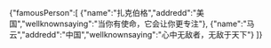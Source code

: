 {"famousPerson":[
    {"name":"扎克伯格","addredd":"美国","wellknownsaying":"当你有使命，它会让你更专注"},
    {"name":"马云","addredd":"中国","wellknownsaying":"心中无敌者，无敌于天下"}
]}
